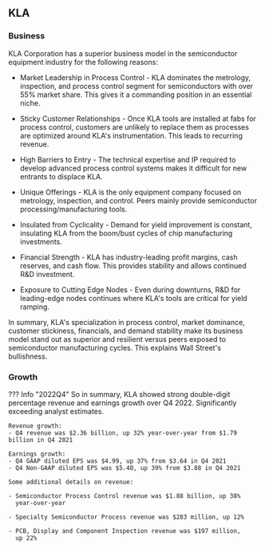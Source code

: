 ## KLA

### Business

KLA Corporation has a superior business model in the semiconductor
equipment industry for the following reasons:

- Market Leadership in Process Control - KLA dominates the metrology,
  inspection, and process control segment for semiconductors with over
  55% market share. This gives it a commanding position in an
  essential niche.

- Sticky Customer Relationships - Once KLA tools are installed at fabs
  for process control, customers are unlikely to replace them as
  processes are optimized around KLA's instrumentation. This leads to
  recurring revenue.

- High Barriers to Entry - The technical expertise and IP required to
  develop advanced process control systems makes it difficult for new
  entrants to displace KLA.

- Unique Offerings - KLA is the only equipment company focused on
  metrology, inspection, and control. Peers mainly provide
  semiconductor processing/manufacturing tools.

- Insulated from Cyclicality - Demand for yield improvement is
  constant, insulating KLA from the boom/bust cycles of chip
  manufacturing investments.

- Financial Strength - KLA has industry-leading profit margins, cash
  reserves, and cash flow. This provides stability and allows
  continued R&D investment.

- Exposure to Cutting Edge Nodes - Even during downturns, R&D for
  leading-edge nodes continues where KLA's tools are critical for
  yield ramping.

In summary, KLA's specialization in process control, market dominance,
customer stickiness, financials, and demand stability make its
business model stand out as superior and resilient versus peers
exposed to semiconductor manufacturing cycles. This explains Wall
Street's bullishness.

### Growth

??? Info "2022Q4"
    So in summary, KLA showed strong double-digit percentage revenue
    and earnings growth over Q4 2022. Significantly exceeding
    analyst estimates.

    Revenue growth:
    - Q4 revenue was $2.36 billion, up 32% year-over-year from $1.79 billion in Q4 2021

    Earnings growth:
    - Q4 GAAP diluted EPS was $4.99, up 37% from $3.64 in Q4 2021
    - Q4 Non-GAAP diluted EPS was $5.40, up 39% from $3.88 in Q4 2021

    Some additional details on revenue:

    - Semiconductor Process Control revenue was $1.88 billion, up 38%
      year-over-year

    - Specialty Semiconductor Process revenue was $283 million, up 12%

    - PCB, Display and Component Inspection revenue was $197 million,
      up 22%

